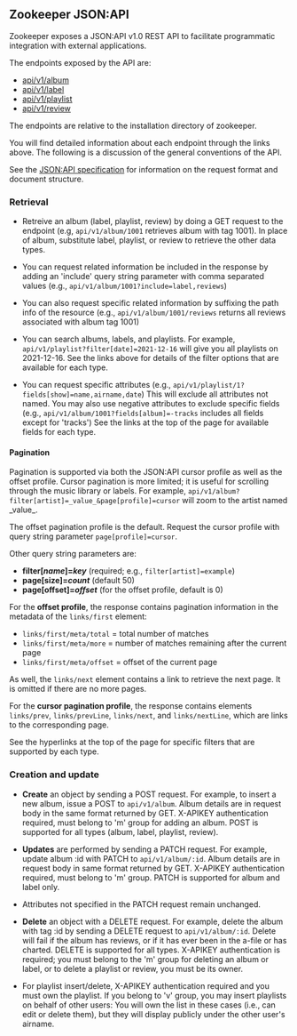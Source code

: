 ## Zookeeper JSON:API

Zookeeper exposes a JSON:API v1.0 REST API to facilitate programmatic
integration with external applications.

The endpoints exposed by the API are:

* [api/v1/album](Albums.md)
* [api/v1/label](Labels.md)
* [api/v1/playlist](Playlists.md)
* [api/v1/review](Reviews.md)

The endpoints are relative to the installation directory of zookeeper.

You will find detailed information about each endpoint through the
links above.  The following is a discussion of the general conventions
of the API.

See the [JSON:API specification](https://jsonapi.org/format/) for
information on the request format and document structure.

### Retrieval

* Retreive an album (label, playlist, review) by doing a GET request
  to the endpoint (e.g, `api/v1/album/1001` retrieves album with tag
  1001).  In place of album, substitute label, playlist, or review to
  retrieve the other data types.

* You can request related information be included in the response by
  adding an 'include' query string parameter with comma separated
  values (e.g., `api/v1/album/1001?include=label,reviews`)

* You can also request specific related information by suffixing the
  path info of the resource (e.g., `api/v1/album/1001/reviews` returns
  all reviews associated with album tag 1001)

* You can search albums, labels, and playlists.  For example,
  `api/v1/playlist?filter[date]=2021-12-16` will give you all
  playlists on 2021-12-16.  See the links above for details of the
  filter options that are available for each type.

* You can request specific attributes (e.g.,
  `api/v1/playlist/1?fields[show]=name,airname,date`) This will
  exclude all attributes not named.  You may also use negative
  attributes to exclude specific fields (e.g.,
  `api/v1/album/1001?fields[album]=-tracks` includes all fields except
  for 'tracks')  See the links at the top of the page for available fields
  for each type.

#### Pagination

Pagination is supported via both the JSON:API cursor profile as well
as the offset profile.  Cursor pagination is more limited; it is
useful for scrolling through the music library or labels.  For
example, `api/v1/album?filter[artist]=_value_&page[profile]=cursor`
will zoom to the artist named \_value_.

The offset pagination profile is the default.  Request the cursor
profile with query string parameter `page[profile]=cursor`.

Other query string parameters are:
  * **filter[_name_]=_key_** (required; e.g., `filter[artist]=example`)
  * **page[size]=_count_** (default 50)
  * **page[offset]=_offset_** (for the offset profile, default is 0)

For the **offset profile**, the response contains pagination information
in the metadata of the `links/first` element:
  * `links/first/meta/total` = total number of matches
  * `links/first/meta/more` = number of matches remaining after the current page
  * `links/first/meta/offset` = offset of the current page

As well, the `links/next` element contains a link to retrieve the next
page.  It is omitted if there are no more pages.

For the **cursor pagination profile**, the response contains elements
`links/prev`, `links/prevLine`, `links/next`, and `links/nextLine`, which
are links to the corresponding page.

See the hyperlinks at the top of the page for specific filters that are
supported by each type.

### Creation and update

* **Create** an object by sending a POST request.  For example, to
    insert a new album, issue a POST to `api/v1/album`.  Album details
    are in request body in the same format returned by GET.  X-APIKEY
    authentication required, must belong to 'm' group for adding an
    album.  POST is supported for all types (album, label, playlist,
    review).

* **Updates** are performed by sending a PATCH request.  For example,
    update album :id with PATCH to `api/v1/album/:id`.  Album details
    are in request body in same format returned by GET.  X-APIKEY
    authentication required, must belong to 'm' group.  PATCH is
    supported for album and label only.

* Attributes not specified in the PATCH request remain unchanged.

* **Delete** an object with a DELETE request.  For example, delete the
    album with tag :id by sending a DELETE request to
    `api/v1/album/:id`.  Delete will fail if the album has reviews,
    or if it has ever been in the a-file or has charted.  DELETE is
    supported for all types.  X-APIKEY authentication is required;
    you must belong to the 'm' group for deleting an album or label,
    or to delete a playlist or review, you must be its owner.

* For playlist insert/delete, X-APIKEY authentication required and you
  must own the playlist.  If you belong to 'v' group, you may insert
  playlists on behalf of other users: You will own the list in these
  cases (i.e., can edit or delete them), but they will display
  publicly under the other user's airname.

